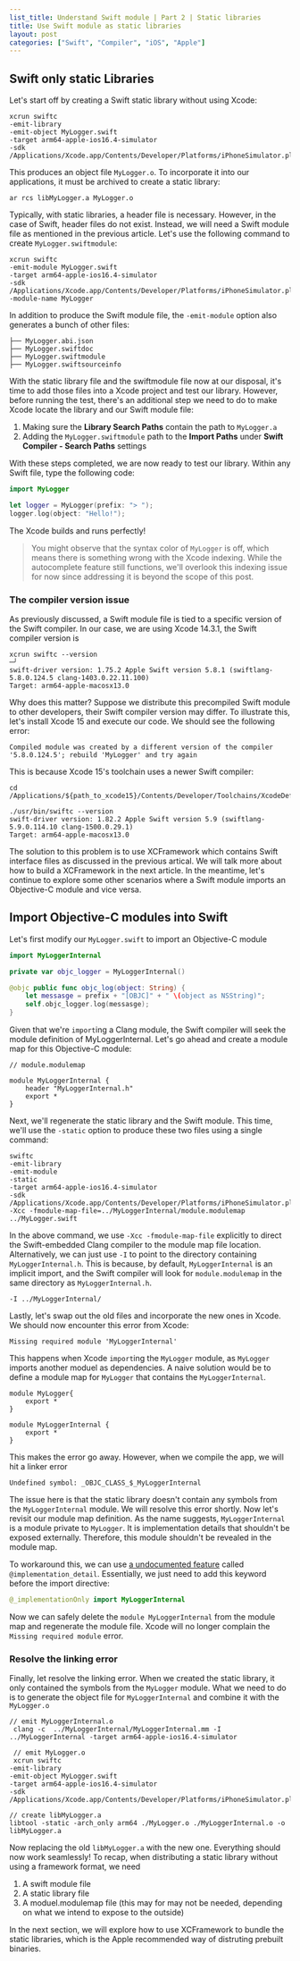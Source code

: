 ```yaml
---
list_title: Understand Swift module | Part 2 | Static libraries
title: Use Swift module as static libraries
layout: post
categories: ["Swift", "Compiler", "iOS", "Apple"]
---
```


## Swift only static Libraries

Let's start off by creating a Swift static library without using Xcode:

```shell
xcrun swiftc
-emit-library
-emit-object MyLogger.swift
-target arm64-apple-ios16.4-simulator
-sdk /Applications/Xcode.app/Contents/Developer/Platforms/iPhoneSimulator.platform/Developer/SDKs/iPhoneSimulator.sdk
```
This produces an object file `MyLogger.o`. To incorporate it into our applications, it must be archived to create a static library:

```shell
ar rcs libMyLogger.a MyLogger.o
```

Typically, with static libraries, a header file is necessary. However, in the case of Swift, header files do not exist. Instead, we will need a Swift module file as mentioned in the previous article. Let's use the following command to create `MyLogger.swiftmodule`:

```shell
xcrun swiftc
-emit-module MyLogger.swift
-target arm64-apple-ios16.4-simulator
-sdk /Applications/Xcode.app/Contents/Developer/Platforms/iPhoneSimulator.platform/Developer/SDKs/iPhoneSimulator.sdk
-module-name MyLogger
```

In addition to produce the Swift module file, the `-emit-module` option also generates a bunch of other files:

```shell
├── MyLogger.abi.json
├── MyLogger.swiftdoc
├── MyLogger.swiftmodule
├── MyLogger.swiftsourceinfo
```

With the static library file and the swiftmodule file now at our disposal, it's time to add those files into a Xcode project and test our library. However, before running the test, there's an additional step we need to do to make Xcode locate the library and our Swift module file:

1. Making sure the **Library Search Paths** contain the path to `MyLogger.a`
2. Adding the `MyLogger.swiftmodule` path to the **Import Paths** under **Swift Compiler - Search Paths** settings

With these steps completed, we are now ready to test our library. Within any Swift file, type the following code:

```swift
import MyLogger

let logger = MyLogger(prefix: "> ");
logger.log(object: "Hello!");
```

The Xcode builds and runs perfectly!

> You might observe that the syntax color of `MyLogger` is off, which means there is something wrong with the Xcode indexing. While the autocomplete feature still functions, we'll overlook this indexing issue for now since addressing it is beyond the scope of this post.

### The compiler version issue

As previously discussed, a Swift module file is tied to a specific version of the Swift compiler. In our case, we are using Xcode 14.3.1, the Swift compiler version is

```shell
xcrun swiftc --version                                                    ─╯
swift-driver version: 1.75.2 Apple Swift version 5.8.1 (swiftlang-5.8.0.124.5 clang-1403.0.22.11.100)
Target: arm64-apple-macosx13.0
```

Why does this matter? Suppose we distribute this precompiled Swift module to other developers, their Swift compiler version may differ. To illustrate this, let's install Xcode 15 and execute our code. We should see the following error:

```shell
Compiled module was created by a different version of the compiler '5.8.0.124.5'; rebuild 'MyLogger' and try again
```
This is because Xcode 15's toolchain uses a newer Swift compiler:

```shell
cd /Applications/${path_to_xcode15}/Contents/Developer/Toolchains/XcodeDefault.xctoolchain

./usr/bin/swiftc --version
swift-driver version: 1.82.2 Apple Swift version 5.9 (swiftlang-5.9.0.114.10 clang-1500.0.29.1)
Target: arm64-apple-macosx13.0
```

The solution to this problem is to use XCFramework which contains Swift interface files as discussed in the previous artical. We will talk more about how to build a XCFramework in the next article. In the meantime, let's continue to explore some other scenarios where a Swift module imports an Objective-C module and vice versa.

## Import Objective-C modules into Swift

Let's first modify our `MyLogger.swift` to import an Objective-C module

``` swift
import MyLoggerInternal

private var objc_logger = MyLoggerInternal()

@objc public func objc_log(object: String) {
    let messasge = prefix + "[OBJC]" + " \(object as NSString)";
    self.objc_logger.log(messasge);
}
```
Given that we're `import`ing a Clang module, the Swift compiler will seek the module definition of MyLoggerInternal. Let's go ahead and create a module map for this Objective-C module:

```shell
// module.modulemap

module MyLoggerInternal {
    header "MyLoggerInternal.h"
    export *
}
```

Next, we'll regenerate the static library and the Swift module. This time, we'll use the `-static` option to produce these two files using a single command:

```shell
swiftc
-emit-library
-emit-module
-static
-target arm64-apple-ios16.4-simulator
-sdk /Applications/Xcode.app/Contents/Developer/Platforms/iPhoneSimulator.platform/Developer/SDKs/iPhoneSimulator.sdk
-Xcc -fmodule-map-file=../MyLoggerInternal/module.modulemap
../MyLogger.swift
```

In the above command, we use `-Xcc -fmodule-map-file` explicitly to direct the Swift-embedded Clang compiler to the module map file location. Alternatively, we can just use `-I` to point to the directory containing `MyLoggerInternal.h`. This is because, by default, `MyLoggerInternal` is an implicit import, and the Swift compiler will look for `module.modulemap` in the same directory as `MyLoggerInternal.h`.


```shell
-I ../MyLoggerInternal/
```

Lastly, let's swap out the old files and incorporate the new ones in Xcode. We should now encounter this error from Xcode:

```shell
Missing required module 'MyLoggerInternal'
```

This happens when Xcode `import`ing the `MyLogger` module, as `MyLogger` imports another moduel as dependencies. A naive solution would be to define a module map for `MyLogger` that contains the `MyLoggerInternal`.

```shell
module MyLogger{
    export *
}

module MyLoggerInternal {
    export *
}
```

This makes the error go away. However, when we compile the app, we will hit a linker error

```shell
Undefined symbol: _OBJC_CLASS_$_MyLoggerInternal
```

The issue here is that the static library doesn't contain any symbols from the `MyLoggerInternal` module. We will resolve this error shortly. Now let's revisit our module map definition. As the name suggests, `MyLoggerInternal` is a module private to `MyLogger`. It is implementation details that shouldn't be exposed externally. Therefore, this module shouldn't be revealed in the module map.

To workaround this, we can use [a undocumented feature](https://forums.swift.org/t/update-on-implementation-only-imports/26996) called `@implementation_detail`. Essentially, we just need to add this keyword before the import directive:

```swift
@_implementationOnly import MyLoggerInternal
```

Now we can safely delete the `module MyLoggerInternal` from the module map and regenerate the module file. Xcode will no longer complain the `Missing required module` error.

### Resolve the linking error

Finally, let resolve the linking error. When we created the static library, it only contained the symbols from the `MyLogger` module. What we need to do is to generate the object file for `MyLoggerInternal` and combine it with the `MyLogger.o`

```shell
// emit MyLoggerInternal.o
 clang -c  ../MyLoggerInternal/MyLoggerInternal.mm -I ../MyLoggerInternal -target arm64-apple-ios16.4-simulator

 // emit MyLogger.o
 xcrun swiftc
-emit-library
-emit-object MyLogger.swift
-target arm64-apple-ios16.4-simulator
-sdk /Applications/Xcode.app/Contents/Developer/Platforms/iPhoneSimulator.platform/Developer/SDKs/iPhoneSimulator.sdk

// create libMyLogger.a
libtool -static -arch_only arm64 ./MyLogger.o ./MyLoggerInternal.o -o libMyLogger.a
```

Now replacing the old `libMyLogger.a` with the new one. Everything should now work seamlessly! To recap, when distributing a static library without using a framework format, we need

1. A swift module file
2. A static library file
3. A moduel.modulemap file (this may for may not be needed, depending on what we intend to expose to the outside)

In the next section, we will explore how to use XCFramework to bundle the static libraries, which is the Apple recommended way of distruting prebuilt binaries.
